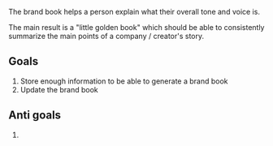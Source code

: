 The brand book helps a person explain what their overall tone and voice is.

The main result is a "little golden book" which should be able to consistently 
summarize the main points of a company / creator's story.

## Goals

1. Store enough information to be able to generate a brand book
2. Update the brand book

## Anti goals

1. 